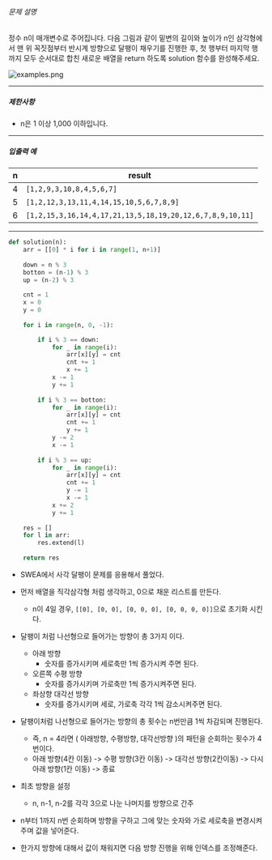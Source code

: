 ###### 문제 설명

정수 n이 매개변수로 주어집니다. 다음 그림과 같이 밑변의 길이와 높이가 n인 삼각형에서 맨 위 꼭짓점부터 반시계 방향으로 달팽이 채우기를 진행한 후, 첫 행부터 마지막 행까지 모두 순서대로 합친 새로운 배열을 return 하도록 solution 함수를 완성해주세요.

![examples.png](https://grepp-programmers.s3.ap-northeast-2.amazonaws.com/files/production/e1e53b93-dcdf-446f-b47f-e8ec1292a5e0/examples.png)

------

##### 제한사항

- n은 1 이상 1,000 이하입니다.

------

##### 입출력 예

| n    | result                                                    |
| ---- | --------------------------------------------------------- |
| 4    | `[1,2,9,3,10,8,4,5,6,7]`                                  |
| 5    | `[1,2,12,3,13,11,4,14,15,10,5,6,7,8,9]`                   |
| 6    | `[1,2,15,3,16,14,4,17,21,13,5,18,19,20,12,6,7,8,9,10,11]` |

---

```python
def solution(n):
    arr = [[0] * i for i in range(1, n+1)]
    
    down = n % 3
    botton = (n-1) % 3
    up = (n-2) % 3
    
    cnt = 1
    x = 0
    y = 0
    
    for i in range(n, 0, -1):

        if i % 3 == down:
            for _ in range(i):
                arr[x][y] = cnt
                cnt += 1
                x += 1
            x -= 1
            y += 1
        
        if i % 3 == botton:
            for _ in range(i):
                arr[x][y] = cnt
                cnt += 1
                y += 1
            y -= 2
            x -= 1
        
        if i % 3 == up:
            for _ in range(i):
                arr[x][y] = cnt
                cnt += 1
                y -= 1
                x -= 1
            x += 2
            y += 1
    
    res = []
    for l in arr:
        res.extend(l)
        
    return res
```

- SWEA에서 사각 달팽이 문제를 응용해서 풀었다.
- 먼저 배열을 직각삼각형 처럼 생각하고, 0으로 채운 리스트를 만든다.
  - n이 4일 경우, `[[0], [0, 0], [0, 0, 0], [0, 0, 0, 0]]`으로 초기화 시킨다.
- 달팽이 처럼 나선형으로 들어가는 방향이 총 3가지 이다.
  - 아래 방향
    - 숫자를 증가시키며 세로축만 1씩 증가시켜 주면 된다.
  - 오른쪽 수평 방향
    - 숫자를 증가시키며 가로축만 1씩 증가시켜주면 된다.
  - 좌상향 대각선 방향
    - 숫자를 증가시키며 세로, 가로축 각각 1씩 감소시켜주면 된다.
- 달팽이처럼 나선형으로 들어가는 방향의 총 횟수는 n번만큼 1씩 차감되며 진행된다.
  - 즉, n = 4라면 ( 아래방향, 수평방향, 대각선방향 )의 패턴을 순회하는 횟수가 4번이다.
  - 아래 방향(4칸 이동) -> 수평 방향(3칸 이동) -> 대각선 방향(2칸이동) -> 다시 아래 방향(1칸 이동) -> 종료



- 최초 방향을 설정
  - n, n-1, n-2를 각각 3으로 나눈 나머지를 방향으로 간주
- n부터 1까지 n번 순회하며 방향을 구하고 그에 맞는 숫자와 가로 세로축을 변경시켜주며 값을 넣어준다.
- 한가지 방향에 대해서 값이 채워지면 다음 방향 진행을 위해 인덱스를 조정해준다.